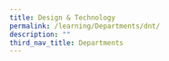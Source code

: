 ```yaml
---
title: Design & Technology
permalink: /learning/Departments/dnt/
description: ""
third_nav_title: Departments
---
```

